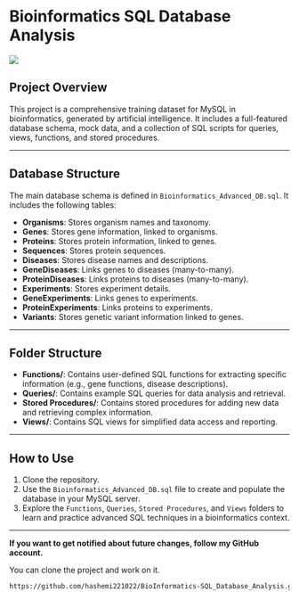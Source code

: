# Bioinformatics SQL Database Analysis

<span><img src="https://img.shields.io/badge/MySQL-316192?style=flat&logo=MYSQL&logoColor=white" /></span>

## Project Overview
This project is a comprehensive training dataset for MySQL in bioinformatics, generated by artificial intelligence. It includes a full-featured database schema, mock data, and a collection of SQL scripts for queries, views, functions, and stored procedures.

---

## Database Structure
The main database schema is defined in `Bioinformatics_Advanced_DB.sql`. It includes the following tables:

- **Organisms**: Stores organism names and taxonomy.
- **Genes**: Stores gene information, linked to organisms.
- **Proteins**: Stores protein information, linked to genes.
- **Sequences**: Stores protein sequences.
- **Diseases**: Stores disease names and descriptions.
- **GeneDiseases**: Links genes to diseases (many-to-many).
- **ProteinDiseases**: Links proteins to diseases (many-to-many).
- **Experiments**: Stores experiment details.
- **GeneExperiments**: Links genes to experiments.
- **ProteinExperiments**: Links proteins to experiments.
- **Variants**: Stores genetic variant information linked to genes.

---

## Folder Structure
- **Functions/**: Contains user-defined SQL functions for extracting specific information (e.g., gene functions, disease descriptions).
- **Queries/**: Contains example SQL queries for data analysis and retrieval.
- **Stored Procedures/**: Contains stored procedures for adding new data and retrieving complex information.
- **Views/**: Contains SQL views for simplified data access and reporting.

---

## How to Use
1. Clone the repository.
2. Use the `Bioinformatics_Advanced_DB.sql` file to create and populate the database in your MySQL server.
3. Explore the `Functions`, `Queries`, `Stored Procedures`, and `Views` folders to learn and practice advanced SQL techniques in a bioinformatics context.

---

<strong>If you want to get notified about future changes, follow my GitHub account.</strong>

You can clone the project and work on it.

```bash
https://github.com/hashemi221022/BioInformatics-SQL_Database_Analysis.git
```
